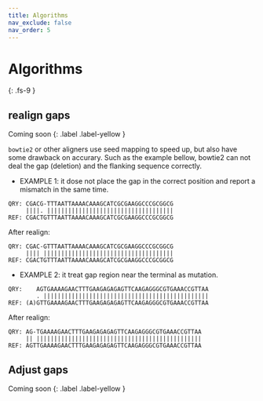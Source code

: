 ```yaml
---
title: Algorithms
nav_exclude: false
nav_order: 5
---
```


<!-- prettier-ignore-start -->
# Algorithms
{: .fs-9 }
<!-- prettier-ignore-end -->

## realign gaps

Coming soon
{: .label .label-yellow }

`bowtie2` or other aligners use seed mapping to speed up, but also have some drawback on accurary.
Such as the example bellow, bowtie2 can not deal the gap (deletion) and the flanking sequence correctly.

- EXAMPLE 1: it dose not place the gap in the correct position and report a mismatch in the same time.

```
QRY: CGACG-TTTAATTAAAACAAAGCATCGCGAAGGCCCGCGGCG
     ||||. ||||||||||||||||||||||||||||||||||||
REF: CGACTGTTTAATTAAAACAAAGCATCGCGAAGGCCCGCGGCG
```

After realign:

```
QRY: CGAC-GTTTAATTAAAACAAAGCATCGCGAAGGCCCGCGGCG
     |||| |||||||||||||||||||||||||||||||||||||
REF: CGACTGTTTAATTAAAACAAAGCATCGCGAAGGCCCGCGGCG
```

- EXAMPLE 2: it treat gap region near the terminal as mutation.

```
QRY:    AGTGAAAAGAACTTTGAAGAGAGAGTTCAAGAGGGCGTGAAACCGTTAA
        . |||||||||||||||||||||||||||||||||||||||||||||||
REF: (A)GTTGAAAAGAACTTTGAAGAGAGAGTTCAAGAGGGCGTGAAACCGTTAA
```

After realign:

```
QRY: AG-TGAAAAGAACTTTGAAGAGAGAGTTCAAGAGGGCGTGAAACCGTTAA
     || |||||||||||||||||||||||||||||||||||||||||||||||
REF: AGTTGAAAAGAACTTTGAAGAGAGAGTTCAAGAGGGCGTGAAACCGTTAA
```

## Adjust gaps

Coming soon
{: .label .label-yellow }
